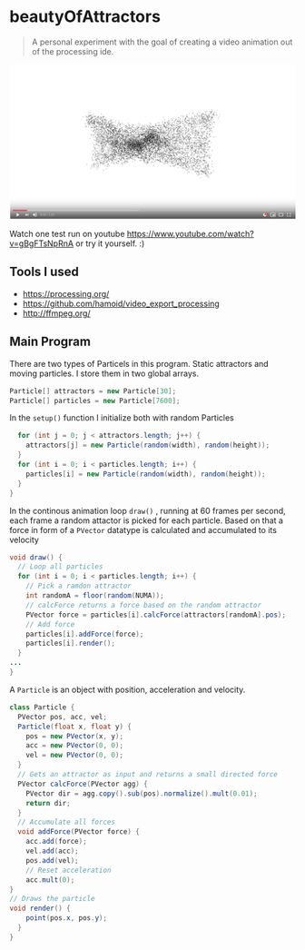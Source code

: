 # beautyOfAttractors 
> A personal experiment with the goal of creating a video animation out of the processing ide.

![beautyOfAttractors](/Capture.png)

Watch one test run on youtube https://www.youtube.com/watch?v=gBgFTsNpRnA or try it yourself. :)

## Tools I used
* https://processing.org/
* https://github.com/hamoid/video_export_processing
* http://ffmpeg.org/

## Main Program

There are two types of Particels in this program. Static attractors and moving particles. I store them in two global arrays.

```java
Particle[] attractors = new Particle[30];
Particle[] particles = new Particle[7600];
```
In the ``setup()`` function I initialize both with random Particles

```java
  for (int j = 0; j < attractors.length; j++) {
    attractors[j] = new Particle(random(width), random(height));
  }
  for (int i = 0; i < particles.length; i++) {
    particles[i] = new Particle(random(width), random(height));
  }
}
```
In the continous animation loop ``draw()`` , running at 60 frames per second, each frame a random attactor is picked for each particle. Based on that a force in form of a ``PVector`` datatype is calculated and accumulated to its velocity

```java
void draw() {
  // Loop all particles
  for (int i = 0; i < particles.length; i++) {
    // Pick a ramdon attractor
    int randomA = floor(random(NUMA));
    // calcForce returns a force based on the random attractor
    PVector force = particles[i].calcForce(attractors[randomA].pos);
    // Add force
    particles[i].addForce(force);
    particles[i].render();
  }
...
}
```

A ``Particle`` is an object with position, acceleration and velocity. 

```java
class Particle {
  PVector pos, acc, vel;
  Particle(float x, float y) {
    pos = new PVector(x, y);
    acc = new PVector(0, 0);
    vel = new PVector(0, 0);
  }
  // Gets an attractor as input and returns a small directed force
  PVector calcForce(PVector agg) {
    PVector dir = agg.copy().sub(pos).normalize().mult(0.01);
    return dir;
  }
  // Accumulate all forces
  void addForce(PVector force) {
    acc.add(force);
    vel.add(acc);
    pos.add(vel);
    // Reset acceleration
    acc.mult(0);
}
// Draws the particle
void render() {
    point(pos.x, pos.y);
  }
}
```
